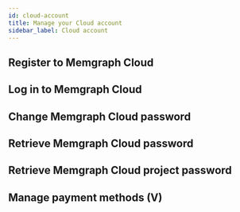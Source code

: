 ```yaml
---
id: cloud-account
title: Manage your Cloud account
sidebar_label: Cloud account
---
```


## Register to Memgraph Cloud
## Log in to Memgraph Cloud
## Change Memgraph Cloud password
## Retrieve Memgraph Cloud password
## Retrieve Memgraph Cloud project password
## Manage payment methods (V)
